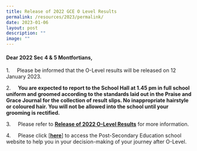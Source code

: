 ```yaml
---
title: Release of 2022 GCE O Level Results
permalink: /resources/2023/permalink/
date: 2023-01-06
layout: post
description: ""
image: ""
---
```

#### Dear 2022 Sec 4 & 5 Montfortians,

1.     Please be informed that the O-Level results will be released on 12 January 2023.

2.     **You are expected to report to the School Hall at 1.45 pm in full school uniform and groomed according to the standards laid out in the Praise and Grace Journal for the collection of result slips. No inappropriate hairstyle or coloured hair. You will not be allowed into the school until your grooming is rectified.**

3.     Please refer to **[Release of 2022 O-Level Results](/files/Release%20of%202023%20O-Level%20Results%20(6%20Jan%202023).pdf)** for more information.

4.     Please click \[**[here](https://www.montfortsec.moe.edu.sg/curriculum/Subject-Combination/post-secondary-education/)**] to access the Post-Secondary Education school website to help you in your decision-making of your journey after O-Level.